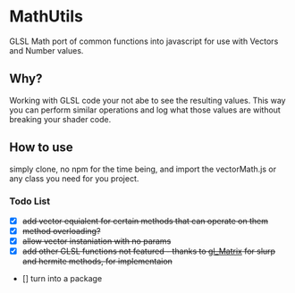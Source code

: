 # MathUtils

GLSL Math port of common functions into javascript for use with Vectors and Number values.

## Why?

Working with GLSL code your not abe to see the resulting values. This way you can perform similar operations and log what those values are without breaking your shader code.

## How to use

simply clone, no npm for the time being, and import the vectorMath.js or any class you need for you project.

### Todo List

- [X] ~~add vector equialent for certain methods that can operate on them~~
- [X] ~~method overloading?~~
- [x] ~~allow vector instaniation with no params~~
- [X] ~~add other GLSL functions not featured - thanks to [gl_Matrix](https://github.com/toji/gl-matrix/) for slurp and hermite methods, for implementaion~~
- [] turn into a package
